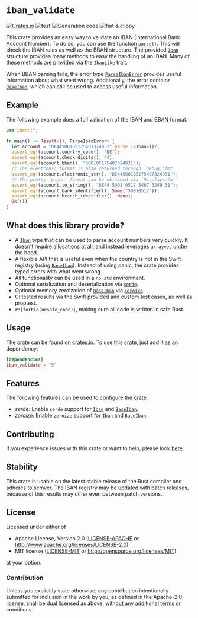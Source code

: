 # `iban_validate`

[![Crates.io](https://img.shields.io/crates/v/iban_validate.svg)](https://crates.io/crates/iban_validate)
![test](https://github.com/ThomasdenH/iban_validate/actions/workflows/test.yml/badge.svg)
![Generation code](https://github.com/ThomasdenH/iban_validate/actions/workflows/generation_code.yml/badge.svg)
![fmt & clippy](https://github.com/ThomasdenH/iban_validate/actions/workflows/fmt_and_clippy.yml/badge.svg)

This crate provides an easy way to validate an IBAN (International Bank Account Number). To do so, you can use the function [`parse()`](https://doc.rust-lang.org/stable/std/primitive.str.html#method.parse). This will check the IBAN rules as well as the BBAN structure. The provided [`Iban`] structure provides many methods to easy the handling of an IBAN. Many of these methods are provided via the [`IbanLike`](https://docs.rs/iban_validate/5.0.1/iban/trait.IbanLike.html) trait.

When BBAN parsing fails, the error type [`ParseIbanError`](https://docs.rs/iban_validate/5.0.1/iban/enum.ParseIbanError.html) provides useful information about what went wrong. Additionally, the error contains [`BaseIban`], which can still be used to access useful information.

## Example

The following example does a full validation of the IBAN and BBAN format.

```rust
use iban::*;

fn main() -> Result<(), ParseIbanError> {
  let account = "DE44500105175407324931".parse::<Iban>()?;
  assert_eq!(account.country_code(), "DE");
  assert_eq!(account.check_digits(), 44);
  assert_eq!(account.bban(), "500105175407324931");
  // The electronic format is also returned through `Debug::fmt`
  assert_eq!(account.electronic_str(), "DE44500105175407324931");
  // The pretty 'paper' format can be obtained via `Display::fmt`
  assert_eq!(account.to_string(), "DE44 5001 0517 5407 3249 31");
  assert_eq!(account.bank_identifier(), Some("50010517"));
  assert_eq!(account.branch_identifier(), None);
  Ok(())
}
```

## What does this library provide?

- A [`Iban`] type that can be used to parse account numbers very quickly. It doesn't require allocations at all, and instead leverages [`arrayvec`](https://crates.io/crates/arrayvec) under the hood.
- A flexible API that is useful even when the country is not in the Swift registry (using [`BaseIban`]). Instead of using panic, the crate provides typed errors with what went wrong.
- All functionality can be used in a `no_std` environment.
- Optional serialization and deserialization via [`serde`](https://crates.io/crates/serde).
- Optional memory zeroization of [`BaseIban`] via [`zeroize`](https://crates.io/crates/zeroize).
- CI tested results via the Swift provided and custom test cases, as well as proptest.
- `#![forbid(unsafe_code)]`, making sure all code is written in safe Rust.

## Usage

The crate can be found on [crates.io](https://crates.io/crates/iban_validate). To use this crate, just add it as an
dependency:

```toml
[dependencies]
iban_validate = "5"
```

## Features

The following features can be used to configure the crate:

- _serde_: Enable `serde` support for [`Iban`] and [`BaseIban`].
- _zeroize_: Enable `zeroize` support for [`Iban`] and [`BaseIban`].

## Contributing

If you experience issues with this crate or want to help, please look [here](https://github.com/ThomasdenH/iban_validate/blob/master/contributing.md).

## Stability

This crate is usable on the latest stable release of the Rust compiler and adheres to semver. The IBAN registry may be updated with patch releases, because of this results may differ even between patch versions.

## License

Licensed under either of

- Apache License, Version 2.0
  ([LICENSE-APACHE](https://github.com/ThomasdenH/iban_validate/blob/master/LICENSE-APACHE) or <http://www.apache.org/licenses/LICENSE-2.0>)
- MIT license
  ([LICENSE-MIT](https://github.com/ThomasdenH/iban_validate/blob/master/LICENSE-MIT) or <http://opensource.org/licenses/MIT>)

at your option.

### Contribution

Unless you explicitly state otherwise, any contribution intentionally submitted
for inclusion in the work by you, as defined in the Apache-2.0 license, shall be
dual licensed as above, without any additional terms or conditions.

[`iban`]: https://docs.rs/iban_validate/5.0.1/iban/struct.Iban.html
[`baseiban`]: https://docs.rs/iban_validate/5.0.1/iban/struct.BaseIban.html
